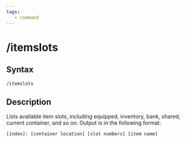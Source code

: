```yaml
---
tags:
   - command
---
```

# /itemslots

## Syntax
<!--cmd-syntax-start-->
```eqcommand
/itemslots
```
<!--cmd-syntax-end-->

## Description
<!--cmd-desc-start-->
Lists available item slots, including equipped, inventory, bank, shared, current container, and so on. Output is in the following format:
```text
[index]: [container location] [slot numbers] [item name]
```
<!--cmd-desc-end-->
